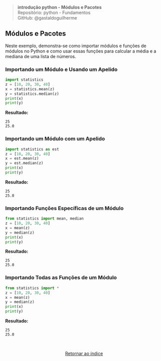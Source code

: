 >**introdução python - Módulos e Pacotes**    
> Repositório: python - Fundamentos  
> GitHub: @gastaldoguilherme
&nbsp;



## Módulos e Pacotes

Neste exemplo, demonstra-se como importar módulos e funções de módulos no Python e como usar essas funções para calcular a média e a mediana de uma lista de números.

### Importando um Módulo e Usando um Apelido

```python
import statistics
z = [10, 20, 30, 40]
x = statistics.mean(z)
y = statistics.median(z)
print(x)
print(y)
```

**Resultado:**
```
25
25.0
```

### Importando um Módulo com um Apelido

```python
import statistics as est
z = [10, 20, 30, 40]
x = est.mean(z)
y = est.median(z)
print(x)
print(y)
```

**Resultado:**
```
25
25.0
```

### Importando Funções Específicas de um Módulo

```python
from statistics import mean, median
z = [10, 20, 30, 40]
x = mean(z)
y = median(z)
print(x)
print(y)
```

**Resultado:**
```
25
25.0
```

### Importando Todas as Funções de um Módulo

```python
from statistics import *
z = [10, 20, 30, 40]
x = mean(z)
y = median(z)
print(x)
print(y)
```

**Resultado:**
```
25
25.0
```

&nbsp;

<div align="center">
   
[Retornar ao índice](/README.md)

</div>